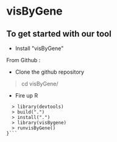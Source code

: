 # visByGene

## To get started with our tool

- Install "visByGene"

From Github :

- Clone the github repository
> cd visByGene/

- Fire up R

```{
  > library(devtools)
  > build(".")
  > install(".")
  > library(visBygene)
  > runvisByGene()
}```



